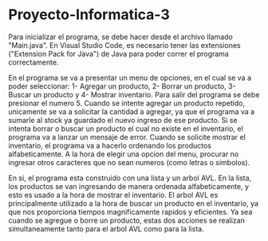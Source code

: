 # Proyecto-Informatica-3

Para inicializar el programa, se debe hacer desde el archivo llamado "Main.java". En Visual Studio Code, es necesario tener las extensiones ("Extension Pack for Java") de Java para poder correr el programa correctamente.

En el programa se va a presentar un menu de opciones, en el cual se va a poder seleccionar: 1- Agregar un producto, 2- Borrar un producto, 3- Buscar un producto y 4- Mostrar inventario. Para salir del programa se debe presionar el numero 5. Cuando se intente agregar un producto repetido, unicamente se va a solicitar la cantidad a agregar, ya que el programa va a sumarle al stock ya guardado el nuevo ingreso de ese producto. Si se intenta borrar o buscar un producto el cual no existe en el inventario, el programa va a lanzar un mensaje de error. Cuando se solicite mostrar el inventario, el programa va a hacerlo ordenando los productos alfabeticamente. A la hora de elegir una opcion del menu, procurar no ingresar otros caracteres que no sean numeros (como letras o simbolos).

En si, el programa esta construido con una lista y un arbol AVL. En la lista, los productos se van ingresando de manera ordenada alfabeticamente, y esto es usado a la hora de mostrar el inventario. El arbol AVL es principalmente utilizado a la hora de buscar un producto en el inventario, ya que nos proporciona tiempos magnificamente rapidos y eficientes. Ya sea cuando se agregue o borre un producto, estas dos acciones se realizan simultaneamente tanto para el arbol AVL como para la lista.
